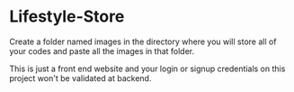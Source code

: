 # Lifestyle-Store
Create a folder named images in the directory where you will store all of your codes and paste all the images in that folder.

This is just a front end website and your login or signup credentials on this project won't be validated at backend.
